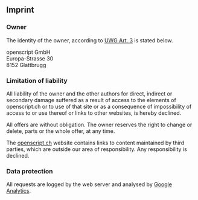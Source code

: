 ## Imprint

### Owner

The identity of the owner, according to [UWG Art. 3](http://www.admin.ch/opc/de/classified-compilation/19860391/index.html#a3) is stated below.

openscript GmbH\
Europa-Strasse 30\
8152 Glattbrugg

### Limitation of liability

All liability of the owner and the other authors for direct, indirect or secondary damage suffered as a result of access to the elements of openscript.ch or to use of that site or as a consequence of impossibility of access to or use thereof or links to other websites, is hereby declined.

All offers are without obligation. The owner reserves the right to change or delete, parts or the whole offer, at any time.

The [openscript.ch](https://openscript.ch) website contains links to content maintained by third parties, which are outside our area of responsibility. Any responsibility is declined.

### Data protection

All requests are logged by the web server and analysed by [Google Analytics](http://www.google.com/intl/de/analytics/).
